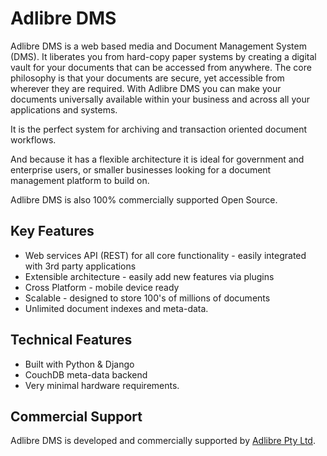 # Adlibre DMS

Adlibre DMS is a web based media and Document Management System (DMS). 
It liberates you from hard-copy paper systems by creating a digital vault for your documents
that can be accessed from anywhere. The core philosophy is that your documents are secure, 
yet accessible from wherever they are required. 
With Adlibre DMS you can make your documents universally available within your business and across all your applications and systems.

It is the perfect system for archiving and transaction oriented document workflows.

And because it has a flexible architecture it is ideal for government and enterprise users, 
or smaller businesses looking for a document management platform to build on.

Adlibre DMS is also 100% commercially supported Open Source.

## Key Features

* Web services API (REST) for all core functionality - easily integrated with 3rd party applications
* Extensible architecture - easily add new features via plugins
* Cross Platform - mobile device ready
* Scalable - designed to store 100's of millions of documents
* Unlimited document indexes and meta-data. 

## Technical Features

* Built with Python & Django
* CouchDB meta-data backend
* Very minimal hardware requirements. 

## Commercial Support

Adlibre DMS is developed and commercially supported by [Adlibre Pty Ltd](http://www.adlibre.com.au).
